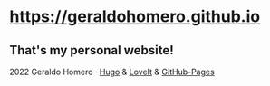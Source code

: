 
# https://geraldohomero.github.io

## That's my personal website!

2022 Geraldo Homero · [Hugo](https://gohugo.io/) & [LoveIt](https://github.com/dillonzq/LoveIt) & [GitHub-Pages](https://pages.github.com/)

